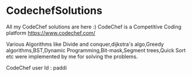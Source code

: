 # CodechefSolutions
All my CodeChef solutions are here :)
CodeChef is a Competitive Coding platform
https://www.codechef.com/

Various Algorithms like Divide and conquer,dijkstra's algo,Greedy algorithms,BST,Dynamic Programming,Bit-mask,Segment trees,Quick Sort etc
were implemented by me  for solving the problems.

CodeChef user Id : paddi 

